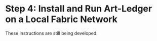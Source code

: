 # Step 4: Install and Run Art-Ledger on a Local Fabric Network
These instructions are still being developed.
